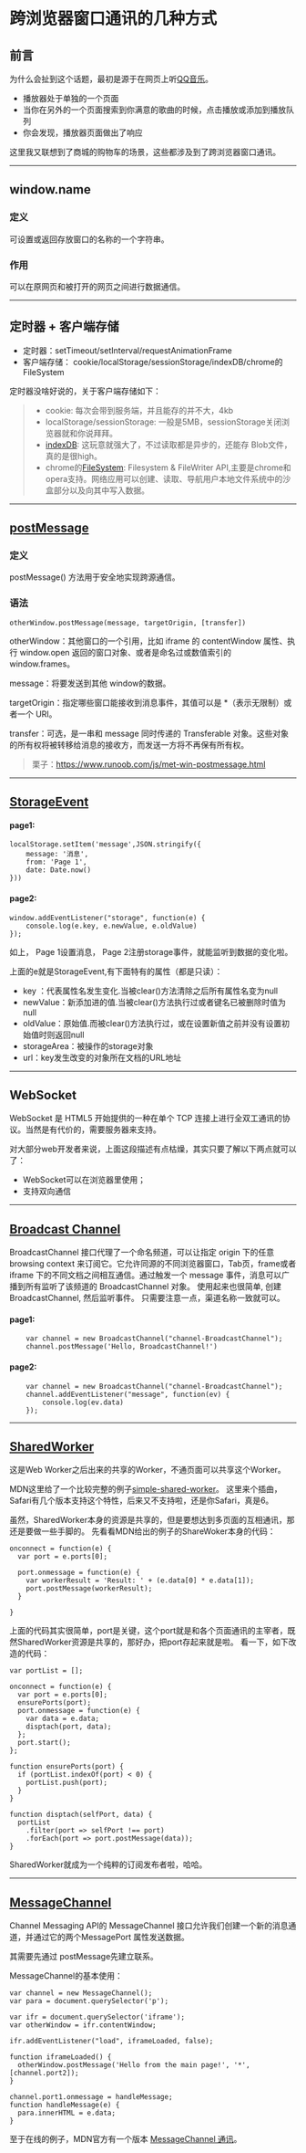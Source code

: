 # 跨浏览器窗口通讯的几种方式
## 前言
为什么会扯到这个话题，最初是源于在网页上听[QQ音乐](https://y.qq.com/)。

- 播放器处于单独的一个页面
- 当你在另外的一个页面搜索到你满意的歌曲的时候，点击播放或添加到播放队列
- 你会发现，播放器页面做出了响应

这里我又联想到了商城的购物车的场景，这些都涉及到了跨浏览器窗口通讯。

---

## window.name
### 定义
可设置或返回存放窗口的名称的一个字符串。
### 作用
可以在原网页和被打开的网页之间进行数据通信。

---
## 定时器 + 客户端存储
- 定时器：setTimeout/setInterval/requestAnimationFrame
- 客户端存储： cookie/localStorage/sessionStorage/indexDB/chrome的FileSystem

定时器没啥好说的，关于客户端存储如下：

> - cookie: 每次会带到服务端，并且能存的并不大，4kb
> - localStorage/sessionStorage: 一般是5MB，sessionStorage关闭浏览器就和你说拜拜。
> - [indexDB](http://www.ruanyifeng.com/blog/2018/07/indexeddb.html): 这玩意就强大了，不过读取都是异步的，还能存 Blob文件，真的是很high。
> - chrome的[FileSystem](https://www.cnblogs.com/tianma3798/p/6439258.html): Filesystem & FileWriter API,主要是chrome和opera支持。网络应用可以创建、读取、导航用户本地文件系统中的沙盒部分以及向其中写入数据。

---
## [postMessage](https://www.runoob.com/js/met-win-postmessage.html)
### 定义
postMessage() 方法用于安全地实现跨源通信。
### 语法

```
otherWindow.postMessage(message, targetOrigin, [transfer])
```


otherWindow：其他窗口的一个引用，比如 iframe 的 contentWindow 属性、执行 window.open 返回的窗口对象、或者是命名过或数值索引的 window.frames。

message：将要发送到其他 window的数据。

targetOrigin：指定哪些窗口能接收到消息事件，其值可以是 *（表示无限制）或者一个 URI。

transfer：可选，是一串和 message 同时传递的 Transferable 对象。这些对象的所有权将被转移给消息的接收方，而发送一方将不再保有所有权。
> 栗子：https://www.runoob.com/js/met-win-postmessage.html

---
## [StorageEvent](https://developer.mozilla.org/zh-CN/docs/Web/API/StorageEvent)
#### page1:
```
localStorage.setItem('message',JSON.stringify({
    message: '消息',
    from: 'Page 1',
    date: Date.now()
}))
```
#### page2:

```
window.addEventListener("storage", function(e) {
    console.log(e.key, e.newValue, e.oldValue)
});
```
如上， Page 1设置消息， Page 2注册storage事件，就能监听到数据的变化啦。

上面的e就是StorageEvent,有下面特有的属性（都是只读）：

- key ：代表属性名发生变化.当被clear()方法清除之后所有属性名变为null
- newValue：新添加进的值.当被clear()方法执行过或者键名已被删除时值为null
- oldValue：原始值.而被clear()方法执行过，或在设置新值之前并没有设置初始值时则返回null
- storageArea：被操作的storage对象
- url：key发生改变的对象所在文档的URL地址
---
## WebSocket
WebSocket 是 HTML5 开始提供的一种在单个 TCP 连接上进行全双工通讯的协议。当然是有代价的，需要服务器来支持。

对大部分web开发者来说，上面这段描述有点枯燥，其实只要了解以下两点就可以了：

- WebSocket可以在浏览器里使用；
- 支持双向通信
---
## [Broadcast Channel](https://developer.mozilla.org/zh-CN/docs/Web/API/BroadcastChannel)
BroadcastChannel 接口代理了一个命名频道，可以让指定 origin 下的任意 browsing context 来订阅它。它允许同源的不同浏览器窗口，Tab页，frame或者 iframe 下的不同文档之间相互通信。通过触发一个 message 事件，消息可以广播到所有监听了该频道的 BroadcastChannel 对象。
使用起来也很简单, 创建BroadcastChannel, 然后监听事件。 只需要注意一点，渠道名称一致就可以。

#### page1:
```
    var channel = new BroadcastChannel("channel-BroadcastChannel");
    channel.postMessage('Hello, BroadcastChannel!')
```
#### page2:

```
    var channel = new BroadcastChannel("channel-BroadcastChannel");
    channel.addEventListener("message", function(ev) {
        console.log(ev.data)
    });
```

---
## [SharedWorker](https://developer.mozilla.org/zh-CN/docs/Web/API/SharedWorker)
这是Web Worker之后出来的共享的Worker，不通页面可以共享这个Worker。

MDN这里给了一个比较完整的例子[simple-shared-worker](https://github.com/mdn/simple-shared-worker)。
这里来个插曲，Safari有几个版本支持这个特性，后来又不支持啦，还是你Safari，真是6。

虽然，SharedWorker本身的资源是共享的，但是要想达到多页面的互相通讯，那还是要做一些手脚的。
先看看MDN给出的例子的ShareWoker本身的代码：

```
onconnect = function(e) {
  var port = e.ports[0];

  port.onmessage = function(e) {
    var workerResult = 'Result: ' + (e.data[0] * e.data[1]);
    port.postMessage(workerResult);
  }

}
```
上面的代码其实很简单，port是关键，这个port就是和各个页面通讯的主宰者，既然SharedWorker资源是共享的，那好办，把port存起来就是啦。
看一下，如下改造的代码：

```
var portList = [];

onconnect = function(e) {
  var port = e.ports[0];
  ensurePorts(port);
  port.onmessage = function(e) {
    var data = e.data;
    disptach(port, data);
  };
  port.start();
};

function ensurePorts(port) {
  if (portList.indexOf(port) < 0) {
    portList.push(port);
  }
}

function disptach(selfPort, data) {
  portList
    .filter(port => selfPort !== port)
    .forEach(port => port.postMessage(data));
}
```
SharedWorker就成为一个纯粹的订阅发布者啦，哈哈。

---
## [MessageChannel](https://developer.mozilla.org/zh-CN/docs/Web/API/MessageChannel)
Channel Messaging API的 MessageChannel 接口允许我们创建一个新的消息通道，并通过它的两个MessagePort 属性发送数据。

其需要先通过 postMessage先建立联系。

MessageChannel的基本使用：

```
var channel = new MessageChannel();
var para = document.querySelector('p');

var ifr = document.querySelector('iframe');
var otherWindow = ifr.contentWindow;

ifr.addEventListener("load", iframeLoaded, false);

function iframeLoaded() {
  otherWindow.postMessage('Hello from the main page!', '*', [channel.port2]);
}

channel.port1.onmessage = handleMessage;
function handleMessage(e) {
  para.innerHTML = e.data;
}   
```
至于在线的例子，MDN官方有一个版本 [MessageChannel 通讯](https://mdn.github.io/dom-examples/channel-messaging-basic/)。










